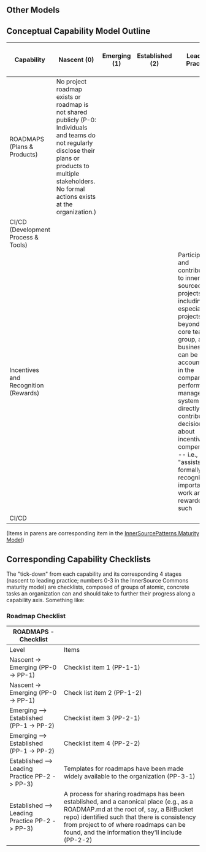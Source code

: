 ## Other Models



## Conceptual Capability Model Outline

| Capability |   Nascent (0) | Emerging (1) | Established (2) | Leading Practice | Comparable Open Source Leading Practice 
|--|--|--|--|--|--|
| ROADMAPS (Plans & Products) | No project roadmap exists or roadmap is not shared publicly (P-0: Individuals and teams do not regularly disclose their plans or products to multiple stakeholders. No formal actions exists at the organization.) | | | | A ROADMAP.md or similar document exists in the root of the distributed version control system (e.g., GitHub); The roadmap is also featured in a prominent place on the projects website, if one exists
| CI/CD (Development Process & Tools) 
| Incentives and Recognition (Rewards) | | | | Participation and contribution to inner sourced projects, including and especially projects beyond one's core team, group, and/or business unit, can be accounted for in the company's performance management system and directly contribute to decisions about incentive compensation -- i.e., such "assists" are formally recognized as important work and rewarded as such | |
| CI/CD | | | | |

(Items in parens are corresponding item in the [InnerSourcePatterns Maturity Model](https://github.com/InnerSourceCommons/InnerSourcePatterns/blob/a9e136eb57fd927c12ee27827e35cd7215226e53/patterns/2-structured/maturity-model.md))



## Corresponding Capability Checklists

The "tick-down" from each capability and its corresponding 4 stages (nascent to leading practice; numbers 0-3 in the InnerSource Commons maturity model) are checklists, composed of groups of atomic, concrete tasks an organization can and should take to further their progress along a capability axis. Something like:

### Roadmap Checklist 
| ROADMAPS - Checklist |  |
|--|--|
| Level | Items |
| Nascent -> Emerging (PP-0 -> PP-1) | Checklist item 1 (PP-1-1) |
| Nascent -> Emerging (PP-0 -> PP-1) | Check list item 2 (PP-1-2) |
| Emerging --> Established (PP-1 -> PP-2)| Checklist item 3 (PP-2-1) |
| Emerging --> Established (PP-1 -> PP-2)|  Checklist item 4 (PP-2-2) |
| Established --> Leading Practice PP-2 -> PP-3)|  Templates for roadmaps have been made widely available to the organization (PP-3-1) |
| Established --> Leading Practice PP-2 -> PP-3)|  A process for sharing roadmaps has been established, and a canonical place (e.g., as a ROADMAP.md at the root of, say, a BitBucket repo) identified such that there is consistency from project to of where roadmaps can be found, and the information they'll include (PP-2-2)

